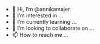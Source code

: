 - 👋 Hi, I’m @annikamajer
- 👀 I’m interested in ...
- 🌱 I’m currently learning ...
- 💞️ I’m looking to collaborate on ...
- 📫 How to reach me ...

<!---
annikamajer/annikamajer is a ✨ special ✨ repository because its `README.md` (this file) appears on your GitHub profile.
You can click the Preview link to take a look at your changes.
--->
